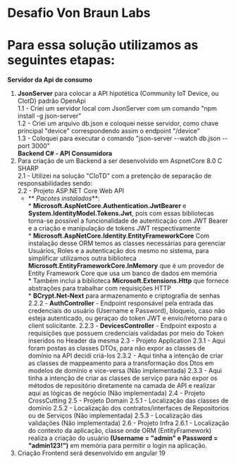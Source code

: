 # Desafio Von Braun Labs
# Para essa solução utilizamos as seguintes etapas:
**Servidor da Api de consumo**
1. **JsonServer** para colocar a API hipotética (Community IoT Device, ou CIotD) padrão OpenApi  
  1.1 - Criei um servidor local com JsonServer com um comando "npm install -g json-server"  
  1.2 - Criei um arquivo db.json e coloquei nesse servidor, como chave principal "device" correspondendo assim o endpoint "/device"  
  1.3 - Coloquei para executar o comando "json-server --watch db.json --port 3000"  
**Backend C# - API Consumidora**
2. Para criação de um Backend a ser desenvolvido em AspnetCore 8.0 C SHARP  
   2.1 - Utilizei na solução "CIoTD" com a pretenção de separação de responsabilidades sendo:  
   2.2 - Projeto ASP.NET Core Web API  
     - ** _Pacotes instalados_**:  
           * **Microsoft.AspNetCore.Authentication.JwtBearer** e **System.IdentityModel.Tokens.Jwt**, pois com essas bibliotecas torna-se possível a funcionalidade de autenticação com JWT Bearer e a criação e manipulação de tokens JWT respectivamente  
           * **Microsoft.AspNetCore.Identity.EntityFrameworkCore** Com instalação desse ORM temos as classes necessárias para gerenciar Usuários, Roles e a autenticação dos mesmo no sistema, para simplificar utilizamos outra biblioteca **Microsoft.EntityFrameworkCore.InMemory** que é um provedor de Entity Framework Core que usa um banco de dados em memória  
           * Também inclui a biblioteca **Microsoft.Extensions.Http** que fornece abstrações para trabalhar com requisições HTTP  
           * **BCrypt.Net-Next** para armazenamento e criptografia de senhas  
   2.2.2 - **AuthController** - Endpoint responsável pela entrada das credenciais do usuário (Username e Password), bloqueio, caso não esteja autenticado, ou geraçao do token JWT e envio/retorno para o client solicitante.
   2.2.3 - **DevicesController** - Endpoint exposto a requisições que possuem credenciais validadas por meio do Token inseridos no Header da mesma
 2.3 - Projeto Application
   2.3.1 - Aqui foram postas as classes DTOs, para não expor as classes de domínio na API decidi criá-los 
   2.3.2 - Aqui tinha a intenção de criar as classes de mappeamento para a transformação dos Dtos em modelos de domínio e vice-versa (Não implementada)
   2.3.3 - Aqui tinha a intenção de criar as classes de serviço para não expor os métodos de repositório diretamente na camada de API e realizar aqui as lógicas de negócio (Não implementada)
 2.4 - Projeto CrossCutting
 2.5 - Projeto Domain
   2.5.1 - Localização das classes de domínio
   2.5.2 - Localização dos contratos/interfaces de Repositorios ou de Serviços (Não implementada)
   2.5.3 - Localização das validações (Não implementada)
 2.6 - Projeto Infra
   2.6.1 - Localização do contexto da aplicação, classe onde ORM (EntityFramework) realiza a criação do usuário **(Username = "admin" e Password = "admin123!")** em memória para permitir o login na aplicação.
4. Criação Frontend será desenvolvido em angular 19
